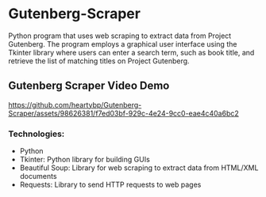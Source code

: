 # Gutenberg-Scraper
Python program that uses web scraping to extract data from Project Gutenberg.
The program employs a graphical user interface using the Tkinter library where users can enter a search term, such as book title, and retrieve the list of matching titles on Project Gutenberg.

## Gutenberg Scraper Video Demo
https://github.com/heartybp/Gutenberg-Scraper/assets/98626381/f7ed03bf-929c-4e24-9cc0-eae4c40a6bc2

### Technologies:
* Python
* Tkinter: Python library for building GUIs
* Beautiful Soup: Library for web scraping to extract data from HTML/XML documents
* Requests: Library to send HTTP requests to web pages
